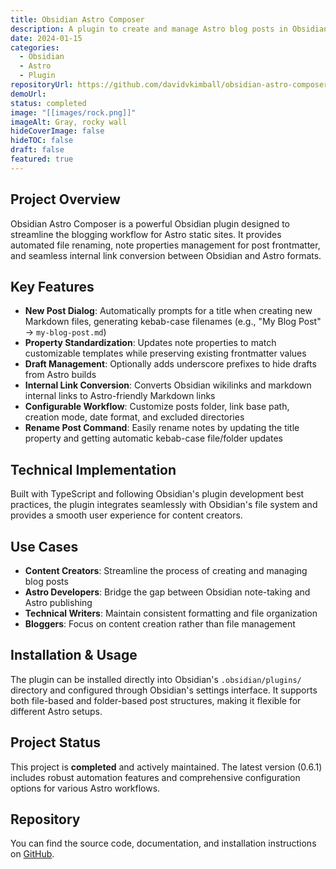 ```yaml
---
title: Obsidian Astro Composer
description: A plugin to create and manage Astro blog posts in Obsidian easily with automated file renaming, note properties management, and internal link conversion.
date: 2024-01-15
categories:
  - Obsidian
  - Astro
  - Plugin
repositoryUrl: https://github.com/davidvkimball/obsidian-astro-composer
demoUrl:
status: completed
image: "[[images/rock.png]]"
imageAlt: Gray, rocky wall
hideCoverImage: false
hideTOC: false
draft: false
featured: true
---
```

## Project Overview

Obsidian Astro Composer is a powerful Obsidian plugin designed to streamline the blogging workflow for Astro static sites. It provides automated file renaming, note properties management for post frontmatter, and seamless internal link conversion between Obsidian and Astro formats.

## Key Features

- **New Post Dialog**: Automatically prompts for a title when creating new Markdown files, generating kebab-case filenames (e.g., "My Blog Post" → `my-blog-post.md`)
- **Property Standardization**: Updates note properties to match customizable templates while preserving existing frontmatter values
- **Draft Management**: Optionally adds underscore prefixes to hide drafts from Astro builds
- **Internal Link Conversion**: Converts Obsidian wikilinks and markdown internal links to Astro-friendly Markdown links
- **Configurable Workflow**: Customize posts folder, link base path, creation mode, date format, and excluded directories
- **Rename Post Command**: Easily rename notes by updating the title property and getting automatic kebab-case file/folder updates

## Technical Implementation

Built with TypeScript and following Obsidian's plugin development best practices, the plugin integrates seamlessly with Obsidian's file system and provides a smooth user experience for content creators.

## Use Cases

- **Content Creators**: Streamline the process of creating and managing blog posts
- **Astro Developers**: Bridge the gap between Obsidian note-taking and Astro publishing
- **Technical Writers**: Maintain consistent formatting and file organization
- **Bloggers**: Focus on content creation rather than file management

## Installation & Usage

The plugin can be installed directly into Obsidian's `.obsidian/plugins/` directory and configured through Obsidian's settings interface. It supports both file-based and folder-based post structures, making it flexible for different Astro setups.

## Project Status

This project is **completed** and actively maintained. The latest version (0.6.1) includes robust automation features and comprehensive configuration options for various Astro workflows.

## Repository

You can find the source code, documentation, and installation instructions on [GitHub](https://github.com/davidvkimball/obsidian-astro-composer).
